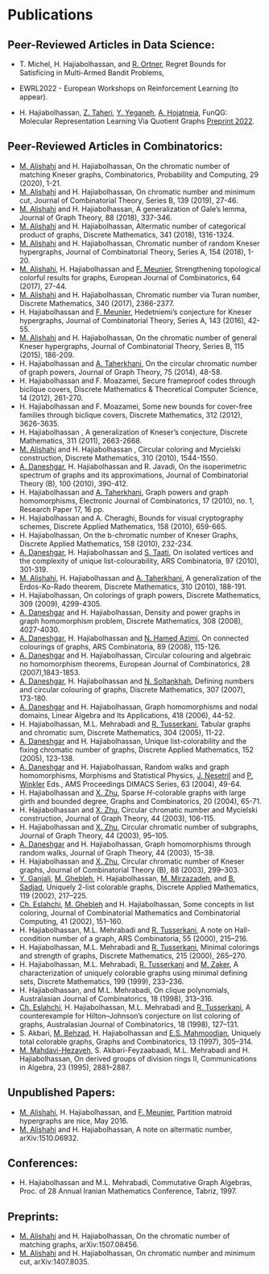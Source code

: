 # Publications
## Peer-Reviewed Articles in Data Science:
- T. Michel, H. Hajiabolhassan, and [R. Ortner](https://ortner.unileoben.ac.at/), Regret Bounds for Satisficing in Multi-Armed Bandit Problems, 
- EWRL2022 - European Workshops on Reinforcement Learning (to appear).

- H. Hajiabolhassan, [Z. Taheri](https://github.com/zahta), [Y. Yeganeh](https://github.com/YavarYeganeh), [A. Hojatneia](https://github.com/alihojatnia),  FunQG: Molecular Representation Learning Via Quotient
Graphs [Preprint 2022](https://arxiv.org/abs/2207.08597). 

## Peer-Reviewed Articles in Combinatorics:
- [M. Alishahi](http://www.shahroodut.ac.ir/fa/as/?id=S411) and H. Hajiabolhassan, On the chromatic number of matching Kneser graphs, Combinatorics, Probability and Computing, 29 (2020), 1-21.  
- [M. Alishahi](http://www.shahroodut.ac.ir/fa/as/?id=S411) and H. Hajiabolhassan, On chromatic number and minimum cut, Journal of Combinatorial Theory, Series B, 139 (2019), 27-46. 
- [M. Alishahi](http://www.shahroodut.ac.ir/fa/as/?id=S411) and H. Hajiabolhassan, A generalization of Gale’s lemma, Journal of Graph Theory, 88 (2018), 337-346. 
- [M. Alishahi](http://www.shahroodut.ac.ir/fa/as/?id=S411) and H. Hajiabolhassan, Altermatic number of categorical product of graphs, Discrete Mathematics, 341 (2018), 1316-1324.
- [M. Alishahi](http://www.shahroodut.ac.ir/fa/as/?id=S411) and H. Hajiabolhassan, Chromatic number of random Kneser hypergraphs, Journal of Combinatorial Theory, Series A, 154 (2018), 1-20.
- [M. Alishahi](http://www.shahroodut.ac.ir/fa/as/?id=S411), H. Hajiabolhassan and [F. Meunier](http://cermics.enpc.fr/~meuniefr/), Strengthening topological colorful results for graphs, European Journal of Combinatorics,  64 (2017), 27-44.
- [M. Alishahi](http://www.shahroodut.ac.ir/fa/as/?id=S411) and H. Hajiabolhassan, Chromatic number via Turan number, Discrete Mathematics, 340 (2017), 2366-2377.
- H. Hajiabolhassan and [F. Meunier](http://cermics.enpc.fr/~meuniefr/), Hedetniemi’s conjecture for Kneser hypergraphs, Journal of Combinatorial Theory, Series A, 143 (2016), 42-55.
- [M. Alishahi](http://www.shahroodut.ac.ir/fa/as/?id=S411) and H. Hajiabolhassan, On the chromatic number of general Kneser hypergraphs, Journal of Combinatorial Theory, Series B, 115 (2015), 186-209.
- H. Hajiabolhassan and [A. Taherkhani](http://www.iasbs.ac.ir/~ali.taherkhani), On the circular chromatic number of graph powers, Journal of Graph Theory,  75 (2014), 48-58.
- H. Hajiabolhassan and F. Moazamei, Secure frameproof codes through biclique covers, Discrete Mathematics & Theoretical Computer Science, 14 (2012), 261-270.
- H. Hajiabolhassan and F. Moazamei, Some new bounds for cover-free families through biclique covers, Discrete Mathematics, 312 (2012), 3626-3635.
- H. Hajiabolhassan , A generalization of Kneser’s conjecture, Discrete Mathematics, 311 (2011), 2663-2668.
- [M. Alishahi](http://www.shahroodut.ac.ir/fa/as/?id=S411) and H. Hajiabolhassan , Circular coloring and Mycielski construction, Discrete Mathematics, 310 (2010), 1544-1550.
- [A. Daneshgar](http://mathsci.sharif.edu/daneshgar), H. Hajiabolhassan and R. Javadi, On the isoperimetric spectrum of graphs and its approximations, Journal of Combinatorial Theory (B), 100 (2010), 390-412.
- H. Hajiabolhassan and [A. Taherkhani](http://www.iasbs.ac.ir/~ali.taherkhani), Graph powers and graph homomorphisms, Electronic Journal of Combinatorics, 17 (2010), no. 1,  Research Paper 17, 16 pp.
- H. Hajiabolhassan and A. Cheraghi, Bounds for visual cryptography schemes, Discrete Applied Mathematics, 158 (2010), 659-665.
- H. Hajiabolhassan, On the b-chromatic number of Kneser Graphs,  Discrete Applied Mathematics,  158 (2010), 232-234.
- [A. Daneshgar](http://mathsci.sharif.edu/daneshgar), H. Hajiabolhassan and [S. Taati](https://siamak.isoperimetric.info), On isolated vertices and the complexity of unique list-colourability, ARS Combinatoria,  97 (2010), 301-319.
- [M. Alishahi](http://www.shahroodut.ac.ir/fa/as/?id=S411), H. Hajiabolhassan and [A. Taherkhani](http://www.iasbs.ac.ir/~ali.taherkhani), A generalization of the Erdos-Ko-Rado theorem, Discrete Mathematics, 310 (2010), 188-191.
- H. Hajiabolhassan, On colorings of graph powers, Discrete Mathematics, 309 (2009), 4299-4305.
- [A. Daneshgar](http://mathsci.sharif.edu/daneshgar) and H. Hajiabolhassan,  Density and power graphs in graph homomorphism problem, Discrete Mathematics, 308 (2008), 4027-4030.
- [A. Daneshgar](http://mathsci.sharif.edu/daneshgar), H. Hajiabolhassan and [N. Hamed Azimi](https://www.linkedin.com/in/navid-azimi), On connected colourings of graphs, ARS Combinatoria, 89 (2008), 115-126.
- [A. Daneshgar](http://mathsci.sharif.edu/daneshgar) and H. Hajiabolhassan,  Circular colouring and algebraic no homomorphism theorems, European Journal of Combinatorics,  28 (2007),1843-1853.
- [A. Daneshgar](http://mathsci.sharif.edu/daneshgar), H. Hajiabolhassan and [N. Soltankhah](http://www.alzahra.ac.ir/English/asatid/soltankhah.htm), Defining numbers and circular colouring of graphs, Discrete Mathematics, 307 (2007), 173-180.
- [A. Daneshgar](http://mathsci.sharif.edu/daneshgar) and H. Hajiabolhassan,  Graph homomorphisms and nodal domains, Linear Algebra and Its Applications, 418 (2006), 44-52.
- H. Hajiabolhassan, M.L. Mehrabadi and [R. Tusserkani](http://www.ipm.ac.ir/personalinfo.jsp?PeopleCode=IP9900197),  Tabular graphs and chromatic sum,  Discrete Mathematics,  304 (2005), 11-22.
- [A. Daneshgar](http://mathsci.sharif.edu/daneshgar) and H. Hajiabolhassan,  Unique list-colorability and the fixing chromatic number of graphs,  Discrete Applied Mathematics,  152 (2005), 123-138.
- [A. Daneshgar](http://mathsci.sharif.edu/daneshgar) and H. Hajiabolhassan,  Random walks and graph homomorphisms, Morphisms and Statistical Physics, [J. Nesetril](https://iuuk.mff.cuni.cz/~nesetril/en/) and [P. Winkler](https://home.dartmouth.edu/faculty-directory/peter-winkler) Eds., AMS Proceedings DIMACS Series,  63 (2004), 49-64.
- H. Hajiabolhassan and [X. Zhu](http://www.math.nsysu.edu.tw/~zhu/), Sparse $H$-colorable graphs with large girth and bounded degree, Graphs and Combinatorics, 20 (2004), 65-71.
- H. Hajiabolhassan and [X. Zhu](http://www.math.nsysu.edu.tw/~zhu/), Circular chromatic number and Mycielski construction, Journal of Graph Theory, 44 (2003), 106-115.
- H. Hajiabolhassan and [X. Zhu](http://www.math.nsysu.edu.tw/~zhu/), Circular chromatic number of subgraphs, Journal of  Graph Theory, 44 (2003), 95–105.
- [A. Daneshgar](http://mathsci.sharif.edu/daneshgar) and H. Hajiabolhassan,  Graph homomorphisms through random walks, Journal of Graph Theory, 44 (2003), 15–38.
- H. Hajiabolhassan and [X. Zhu](http://www.math.nsysu.edu.tw/~zhu/), Circular chromatic number of Kneser graphs, Journal of Combinatorial Theory (B), 88 (2003), 299–303.
- [Y. Ganjali](http://www.cs.toronto.edu/~yganjali/), [M. Ghebleh](https://math.sci.kuniv.edu.kw/people/faculty/ghebleh-mohammad), H. Hajiabolhassan, [M. Mirzazadeh](https://www.linkedin.com/in/mahdi-mirzazadeh-a28a2b11), and [B. Sadjad](https://sites.google.com/site/bsadjad/), Uniquely 2-list colorable graphs, Discrete Applied Mathematics, 119 (2002), 217–225.
- [Ch. Eslahchi](http://facultymembers.sbu.ac.ir/eslahchi/), [M. Ghebleh](https://math.sci.kuniv.edu.kw/people/faculty/ghebleh-mohammad) and H. Hajiabolhassan, Some concepts in list coloring, Journal of Combinatorial Mathematics and Combinatorial Computing, 41 (2002), 151–160.
- H. Hajiabolhassan, M.L. Mehrabadi and [R. Tusserkani](http://www.ipm.ac.ir/personalinfo.jsp?PeopleCode=IP9900197), A note on Hall-condition number of a graph, ARS Combinatoria, 55 (2000), 215–216.
- H. Hajiabolhassan,  M.L. Mehrabadi and [R. Tusserkani](http://www.ipm.ac.ir/personalinfo.jsp?PeopleCode=IP9900197), Minimal colorings and strength of graphs, Discrete Mathematics, 215 (2000),  265–270.
- H. Hajiabolhassan, M.L. Mehrabadi, [R. Tusserkani](http://www.ipm.ac.ir/personalinfo.jsp?PeopleCode=IP9900197) and [M. Zaker](https://iasbs.ac.ir/~mzaker/), A characterization of uniquely colorable graphs using minimal defining sets, Discrete Mathematics, 199 (1999),  233–236.
- H. Hajiabolhassan, and  M.L. Mehrabadi, On clique polynomials, Australasian Journal of Combinatorics, 18 (1998), 313–316.
- [Ch. Eslahchi](http://facultymembers.sbu.ac.ir/eslahchi/), H. Hajiabolhassan, M.L. Mehrabadi and [R. Tusserkani](http://www.ipm.ac.ir/personalinfo.jsp?PeopleCode=IP9900197), A counterexample for Hilton–Johnson’s conjecture on list coloring of graphs, Australasian Journal of Combinatorics, 18 (1998), 127–131.
- S. Akbari, [M. Behzad](https://en.wikipedia.org/wiki/Mehdi_Behzad), H. Hajiabolhassan and [E.S. Mahmoodian](http://sina.sharif.edu/~emahmood/), Uniquely total colorable graphs, Graphs and Combinatorics, 13 (1997),  305–314.
- [M. Mahdavi-Hezaveh](http://math.sharif.ir/faculties/mahdavih), S. Akbari-Feyzaabaadi,  M.L. Mehrabadi and H. Hajiabolhassan, On derived groups of division rings II, Communications in Algebra, 23 (1995),  2881–2887.

## Unpublished Papers: 
- [M. Alishahi](http://www.shahroodut.ac.ir/fa/as/?id=S411), H. Hajiabolhassan, and [F. Meunier](http://cermics.enpc.fr/~meuniefr/), Partition matroid hypergraphs are nice, May 2016.
- [M. Alishahi](http://www.shahroodut.ac.ir/fa/as/?id=S411) and H. Hajiabolhassan, A note on altermatic number, arXiv:1510.06932.

## Conferences:
- H. Hajiabolhassan and M.L. Mehrabadi,  Commutative Graph Algebras, Proc. of 28 Annual Iranian  Mathematics Conference, Tabriz, 1997.

## Preprints:
- [M. Alishahi](http://www.shahroodut.ac.ir/fa/as/?id=S411) and H. Hajiabolhassan, On the chromatic number of matching graphs, arXiv:1507.08456.
- [M. Alishahi](http://www.shahroodut.ac.ir/fa/as/?id=S411) and H. Hajiabolhassan, On chromatic number and minimum cut, arXiv:1407.8035.
